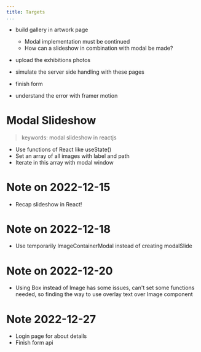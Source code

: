 ```yaml
---
title: Targets
...
```


* build gallery in artwork page
    * Modal implementation must be continued 
    * How can a slideshow in combination with modal be made?

* upload the exhibitions photos
* simulate the server side handling with these pages
* finish form
* understand the error with framer motion

# Modal Slideshow
> keywords: modal slideshow in reactjs

* Use functions of React like useState()
* Set an array of all images with label and path
* Iterate in this array with modal window

# Note on 2022-12-15
* Recap slideshow in React!

# Note on 2022-12-18
* Use temporarily ImageContainerModal instead of creating modalSlide

# Note on 2022-12-20
* Using Box instead of Image has some issues, can't set some functions needed, so finding the way to use overlay text over Image component

# Note 2022-12-27
* Login page for about details
* Finish form api
